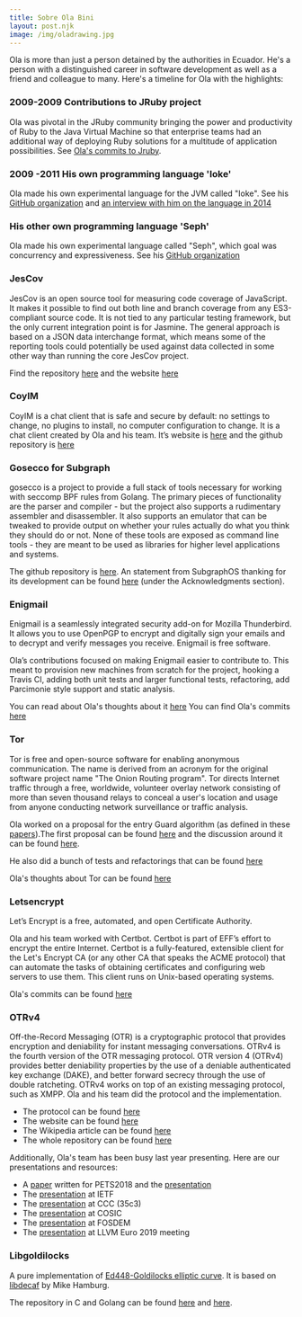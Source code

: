 ```yaml
---
title: Sobre Ola Bini
layout: post.njk
image: /img/oladrawing.jpg
---
```


Ola is more than just a person detained by the authorities in Ecuador. He's a person with a distinguished career in software development as well as a friend and colleague to many.  Here's a timeline for Ola with the highlights:

### 2009-2009  Contributions to JRuby project

Ola was pivotal in the JRuby community bringing the power and productivity of Ruby to the Java Virtual Machine so that enterprise teams had an additional way of deploying Ruby solutions for a multitude of application possibilities. See [Ola's commits to Jruby](https://github.com/jruby/jruby/commits?author=olabini).

### 2009 -2011 His own programming language 'Ioke'

Ola made his own experimental language for the JVM called "Ioke". See his [GitHub organization](https://github.com/Ioke) and [an interview with him on the language in 2014](https://www.youtube.com/watch?v=LlKdWx2YybU)

### His other own programming language 'Seph'

Ola made his own experimental language called "Seph", which goal was concurrency
and expressiveness. See his [GitHub organization](https://github.com/seph-lang/seph)

### JesCov

JesCov is an open source tool for measuring code coverage of JavaScript. It
makes it possible to find out both line and branch coverage from any
ES3-compliant source code. It is not tied to any particular testing framework,
but the only current integration point is for Jasmine. The general approach is
based on a JSON data interchange format, which means some of the reporting tools
could potentially be used against data collected in some other way than running
the core JesCov project.

Find the repository [here](https://github.com/jescov) and the website [here](http://jescov.olabini.com/)

### CoyIM

CoyIM is a chat client that is safe and secure by default: no settings to change,
no plugins to install, no computer configuration to change. It is a chat client
created by Ola and his team. It’s website is [here](https://coy.im/) and the
github repository is [here](https://github.com/coyim/coyim)

### Gosecco for Subgraph

gosecco is a project to provide a full stack of tools necessary for working with
seccomp BPF rules from Golang. The primary pieces of functionality are the
parser and compiler - but the project also supports a rudimentary assembler and
disassembler. It also supports an emulator that can be tweaked to provide output
on whether your rules actually do what you think they should do or not. None of
these tools are exposed as command line tools - they are meant to be used as
libraries for higher level applications and systems.

The github repository is [here](https://github.com/twtiger/gosecco). An statement
from SubgraphOS thanking for its development can be found [here](https://subgraph.com/blog/index.en.html)
(under the Acknowledgments section).

### Enigmail

Enigmail is a seamlessly integrated security add-on for Mozilla Thunderbird. It
allows you to use OpenPGP to encrypt and digitally sign your emails and to
decrypt and verify messages you receive. Enigmail is free software.

Ola’s contributions focused on making Enigmail easier to contribute to. This
meant to provision new machines from scratch for the project, hooking a Travis
CI, adding both unit tests and larger functional tests, refactoring, add
Parcimonie style support and static analysis.

You can read about Ola's thoughts about it [here](https://www.thoughtworks.com/de/insights/blog/lessons-learned-working-enigmail)
You can find Ola's commits [here](https://gitlab.com/enigmail/enigmail/commits/master?utf8=%E2%9C%93&search=Ola+Bini)

### Tor

Tor is free and open-source software for enabling anonymous communication. The
name is derived from an acronym for the original software project name "The
Onion Routing program". Tor directs Internet traffic through a free, worldwide,
volunteer overlay network consisting of more than seven thousand relays to
conceal a user's location and usage from anyone conducting network surveillance
or traffic analysis.

Ola worked on a proposal for the entry Guard algorithm (as defined in these
[papers](https://www.freehaven.net/anonbib/#wpes12-cogs)).The first proposal can
be found [here](https://gist.github.com/olabini/343da01de8e01491bf5c) and the
discussion around it can be found [here](https://lists.torproject.org/pipermail/tor-dev/2016-February/010392.html).

He also did a bunch of tests and refactorings that can be found [here](https://github.com/torproject/tor/commits?author=olabini&before=206d28ff152f2df5ccf966a5923804718f49b43b+35)

Ola's thoughts about Tor can be found [here](https://www.martinfowler.com/articles/tor-for-technologists.html)

### Letsencrypt

Let’s Encrypt is a free, automated, and open Certificate Authority.

Ola and his team worked with Certbot. Certbot is part of EFF’s effort to encrypt
the entire Internet. Certbot is a fully-featured, extensible client for the
Let's Encrypt CA (or any other CA that speaks the ACME protocol) that can
automate the tasks of obtaining certificates and configuring web servers to use
them. This client runs on Unix-based operating systems.

Ola's commits can be found [here](https://github.com/certbot/certbot/commits?author=olabini)

### OTRv4

Off-the-Record Messaging (OTR) is a cryptographic protocol that provides
encryption and deniability for instant messaging conversations. OTRv4 is the fourth version of
the OTR messaging protocol. OTR version 4 (OTRv4) provides better deniability
properties by the use of a deniable authenticated key exchange (DAKE), and better
forward secrecy through the use of double ratcheting. OTRv4 works on top of an
existing messaging protocol, such as XMPP. Ola and his team did the protocol and
the implementation.

* The protocol can be found [here](https://github.com/otrv4/otrv4/blob/master/otrv4.md)
* The website can be found [here](http://otr.im/)
* The Wikipedia article can be found [here](https://en.wikipedia.org/wiki/Off-the-Record_Messaging)
* The whole repository can be found [here](https://github.com/otrv4)

Additionally, Ola's team has been busy last year presenting. Here are our
presentations and resources:

* A [paper](https://petsymposium.org/2018/files/hotpets/7-bini.pdf) written for PETS2018
  and the [presentation](https://youtu.be/Px2WEQAzDCg?t=4769)
* The [presentation](https://datatracker.ietf.org/meeting/103/materials/slides-103-pearg-otrv4-slides-01) at IETF
* The [presentation](https://www.youtube.com/watch?v=KR4s6t9D9Jo) at CCC (35c3)
* The [presentation](https://www.youtube.com/watch?v=JYTEn2as0Rg) at COSIC
* The [presentation](https://fosdem.org/2019/schedule/event/otr4/) at FOSDEM
* The [presentation](https://llvm.org/devmtg/2019-04/slides/TechTalk-Celi-Clang_tools_for_implementing_cryptographic_protocols_like_OTRv4.pdf) at LLVM Euro 2019 meeting

### Libgoldilocks

A pure implementation of [Ed448-Goldilocks elliptic curve](https://eprint.iacr.org/2015/625.pdf).
It is based on [libdecaf](https://sourceforge.net/projects/ed448goldilocks/) by Mike Hamburg.

The repository in C and Golang can be found [here](https://github.com/otrv4/libgoldilocks)
and [here](https://github.com/otrv4/ed448).

